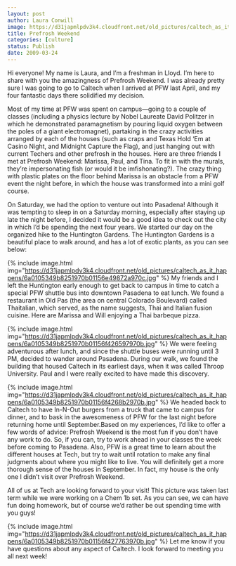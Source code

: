 ```yaml
---
layout: post
author: Laura Conwill
image: https://d31japmlpdv3k4.cloudfront.net/old_pictures/caltech_as_it_happens/6a0105349b8251970b01156e4985c7970c.jpg
title: Prefrosh Weekend
categories: [culture]
status: Publish
date: 2009-03-24
---
```


Hi everyone! My name is Laura, and I’m a freshman in Lloyd. I’m here to share with you the amazingness of Prefrosh Weekend. I was already pretty sure I was going to go to Caltech when I arrived at PFW last April, and my four fantastic days there solidified my decision.

Most of my time at PFW was spent on campus—going to a couple of classes (including a physics lecture by Nobel Laureate David Politzer in which he demonstrated paramagnetism by pouring liquid oxygen between the poles of a giant electromagnet), partaking in the crazy activities arranged by each of the houses (such as craps and Texas Hold ‘Em at Casino Night, and Midnight Capture the Flag), and just hanging out with current Techers and other prefrosh in the houses. 
Here are three friends I met at Prefrosh Weekend: Marissa, Paul, and Tina. To fit in with the murals, they’re impersonating fish (or would it be imfishonating?). The crazy thing with plastic plates on the floor behind Marissa is an obstacle from a PFW event the night before, in which the house was transformed into a mini golf course. 
 
On Saturday, we had the option to venture out into Pasadena! Although it was tempting to sleep in on a Saturday morning, especially after staying up late the night before, I decided it would be a good idea to check out the city in which I’d be spending the next four years. We started our day on the organized hike to the Huntington Gardens. 
The Huntington Gardens is a beautiful place to walk around, and has a lot of exotic plants, as you can see below:

{% include image.html img="https://d31japmlpdv3k4.cloudfront.net/old_pictures/caltech_as_it_happens/6a0105349b8251970b01156e49872a970c.jpg" %} 
My friends and I left the Huntington early enough to get back to campus in time to catch a special PFW shuttle bus into downtown Pasadena to eat lunch. We found a restaurant in Old Pas (the area on central Colorado Boulevard) called Thaitalian, which served, as the name suggests, Thai and Italian fusion cuisine. Here are Marissa and Will enjoying a Thai barbeque pizza.


{% include image.html img="https://d31japmlpdv3k4.cloudfront.net/old_pictures/caltech_as_it_happens/6a0105349b8251970b01156f426597970b.jpg" %} 
We were feeling adventurous after lunch, and since the shuttle buses were running until 3 PM, decided to wander around Pasadena. During our walk, we found the building that housed Caltech in its earliest days, when it was called Throop University. Paul and I were really excited to have made this discovery.


{% include image.html img="https://d31japmlpdv3k4.cloudfront.net/old_pictures/caltech_as_it_happens/6a0105349b8251970b01156f4268b2970b.jpg" %} 
We headed back to Caltech to have In-N-Out burgers from a truck that came to campus for dinner, and to bask in the awesomeness of PFW for the last night before returning home until September.Based on my experiences, I’d like to offer a few words of advice: Prefrosh Weekend is the most fun if you don’t have any work to do. So, if you can, try to work ahead in your classes the week before coming to Pasadena. Also, PFW is a great time to learn about the different houses at Tech, but try to wait until rotation to make any final judgments about where you might like to live. You will definitely get a more thorough sense of the houses in September. In fact, my house is the only one I didn’t visit over Prefrosh Weekend.

All of us at Tech are looking forward to your visit! This picture was taken last term while we were working on a Chem 1b set. As you can see, we can have fun doing homework, but of course we’d rather be out spending time with you guys!

{% include image.html img="https://d31japmlpdv3k4.cloudfront.net/old_pictures/caltech_as_it_happens/6a0105349b8251970b01156f427763970b.jpg" %} 
Let me know if you have questions about any aspect of Caltech. I look forward to meeting you all next week! 
